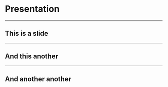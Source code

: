 # Presentation

<script>
var button = document.createElement("button")
button.textContent = "start"
button.onclick = () => lively.query(this, "lively-markdown").startPresentation()
button
</script>


---


## This is a slide

---


## And this another



---


## And another another
